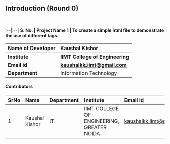 ## Introduction (Round 0)


<br>

:--|:--|
<b> S. No. | <b> Project Name
<b> 1 |  <b>To create a simple html file to demonstrate the use of different tags.



<b>Name of Developer | <b> Kaushal Kishor
:--|:--|
<b> Institute | <b> IIMT College of Engineering
<b> Email id|     <b> kaushalkk.iimt@gmail.com
<b> Department | Information Technology


#### Contributors

SrNo | Name | Department| Institute | Email id
:--|:--|:--|:--|:--|
1 | Kaushal Kishor | IT | IIMT COLLEGE OF ENGINEERING, GREATER NOIDA | kaushalkk.iimt@gmail.com


<br>


